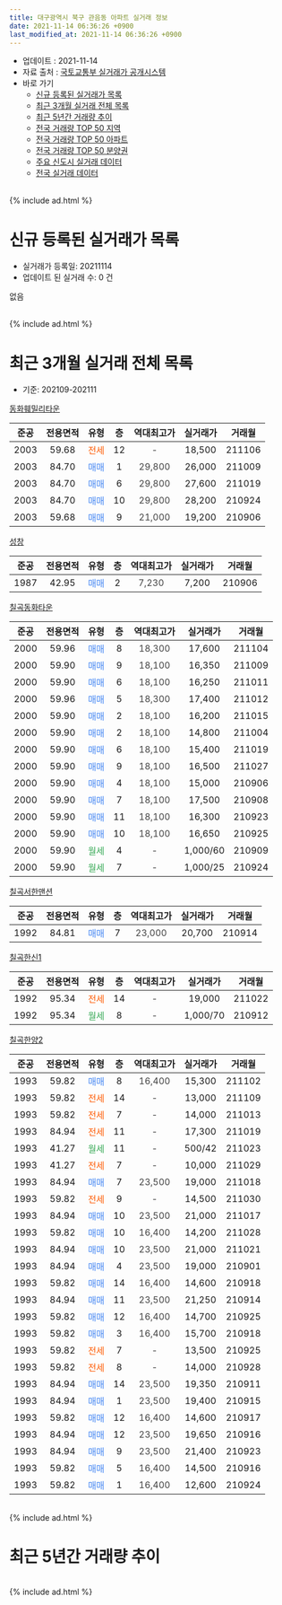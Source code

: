 ```yaml
---
title: 대구광역시 북구 관음동 아파트 실거래 정보
date: 2021-11-14 06:36:26 +0900
last_modified_at: 2021-11-14 06:36:26 +0900
---
```


* 업데이트 : 2021-11-14
* 자료 출처 : [국토교통부 실거래가 공개시스템](http://rt.molit.go.kr)
* 바로 가기
    * [신규 등록된 실거래가 목록](#신규-등록된-실거래가-목록)
    * [최근 3개월 실거래 전체 목록](#최근-3개월-실거래-전체-목록)
    * [최근 5년간 거래량 추이](#최근-5년간-거래량-추이)
    * [전국 거래량 TOP 50 지역](https://inasie.github.io/apt-trade-info/최근-3개월-전국에서-가장-거래가-많이-발생한-지역)
    * [전국 거래량 TOP 50 아파트](https://inasie.github.io/apt-trade-info/최근-3개월-전국에서-가장-거래가-많이-발생한-아파트)
    * [전국 거래량 TOP 50 분양권](https://inasie.github.io/apt-trade-info/최근-3개월-전국에서-가장-거래가-많이-발생한-분양권)
    * [주요 신도시 실거래 데이터](https://inasie.github.io/apt-trade-info/주요-신도시)
    * [전국 실거래 데이터](https://inasie.github.io/apt-trade-info/전국)
<br>
{% include ad.html %}
<br>

# 신규 등록된 실거래가 목록
* 실거래가 등록일: 20211114
* 업데이트 된 실거래 수: 0 건

없음

<br>
{% include ad.html %}
<br>

# 최근 3개월 실거래 전체 목록
* 기준: 202109-202111


[동화훼밀리타운](https://search.naver.com/search.naver?query=%EB%8C%80%EA%B5%AC%EA%B4%91%EC%97%AD%EC%8B%9C+%EB%B6%81%EA%B5%AC+%EA%B4%80%EC%9D%8C%EB%8F%99+%EB%8F%99%ED%99%94%ED%9B%BC%EB%B0%80%EB%A6%AC%ED%83%80%EC%9A%B4)

|준공|전용면적|유형|층|역대최고가|실거래가|거래월|
|:---:|:---:|:---:|:---:|:---:|:---:|:---:|
|2003|59.68|<span style="color:#ff5a00">전세</span>|12|<span style="color:#444444">-</span>|18,500|211106|
|2003|84.70|<span style="color:#4285f3">매매</span>|1|<span style="color:#444444">29,800</span>|26,000|211009|
|2003|84.70|<span style="color:#4285f3">매매</span>|6|<span style="color:#444444">29,800</span>|27,600|211019|
|2003|84.70|<span style="color:#4285f3">매매</span>|10|<span style="color:#444444">29,800</span>|28,200|210924|
|2003|59.68|<span style="color:#4285f3">매매</span>|9|<span style="color:#444444">21,000</span>|19,200|210906|

[성창](https://search.naver.com/search.naver?query=%EB%8C%80%EA%B5%AC%EA%B4%91%EC%97%AD%EC%8B%9C+%EB%B6%81%EA%B5%AC+%EA%B4%80%EC%9D%8C%EB%8F%99+%EC%84%B1%EC%B0%BD)

|준공|전용면적|유형|층|역대최고가|실거래가|거래월|
|:---:|:---:|:---:|:---:|:---:|:---:|:---:|
|1987|42.95|<span style="color:#4285f3">매매</span>|2|<span style="color:#444444">7,230</span>|7,200|210906|

[칠곡동화타운](https://search.naver.com/search.naver?query=%EB%8C%80%EA%B5%AC%EA%B4%91%EC%97%AD%EC%8B%9C+%EB%B6%81%EA%B5%AC+%EA%B4%80%EC%9D%8C%EB%8F%99+%EC%B9%A0%EA%B3%A1%EB%8F%99%ED%99%94%ED%83%80%EC%9A%B4)

|준공|전용면적|유형|층|역대최고가|실거래가|거래월|
|:---:|:---:|:---:|:---:|:---:|:---:|:---:|
|2000|59.96|<span style="color:#4285f3">매매</span>|8|<span style="color:#444444">18,300</span>|17,600|211104|
|2000|59.90|<span style="color:#4285f3">매매</span>|9|<span style="color:#444444">18,100</span>|16,350|211009|
|2000|59.90|<span style="color:#4285f3">매매</span>|6|<span style="color:#444444">18,100</span>|16,250|211011|
|2000|59.96|<span style="color:#4285f3">매매</span>|5|<span style="color:#444444">18,300</span>|17,400|211012|
|2000|59.90|<span style="color:#4285f3">매매</span>|2|<span style="color:#444444">18,100</span>|16,200|211015|
|2000|59.90|<span style="color:#4285f3">매매</span>|2|<span style="color:#444444">18,100</span>|14,800|211004|
|2000|59.90|<span style="color:#4285f3">매매</span>|6|<span style="color:#444444">18,100</span>|15,400|211019|
|2000|59.90|<span style="color:#4285f3">매매</span>|9|<span style="color:#444444">18,100</span>|16,500|211027|
|2000|59.90|<span style="color:#4285f3">매매</span>|4|<span style="color:#444444">18,100</span>|15,000|210906|
|2000|59.90|<span style="color:#4285f3">매매</span>|7|<span style="color:#444444">18,100</span>|17,500|210908|
|2000|59.90|<span style="color:#4285f3">매매</span>|11|<span style="color:#444444">18,100</span>|16,300|210923|
|2000|59.90|<span style="color:#4285f3">매매</span>|10|<span style="color:#444444">18,100</span>|16,650|210925|
|2000|59.90|<span style="color:#34a853">월세</span>|4|<span style="color:#444444">-</span>|1,000/60|210909|
|2000|59.90|<span style="color:#34a853">월세</span>|7|<span style="color:#444444">-</span>|1,000/25|210924|

[칠곡서한맨션](https://search.naver.com/search.naver?query=%EB%8C%80%EA%B5%AC%EA%B4%91%EC%97%AD%EC%8B%9C+%EB%B6%81%EA%B5%AC+%EA%B4%80%EC%9D%8C%EB%8F%99+%EC%B9%A0%EA%B3%A1%EC%84%9C%ED%95%9C%EB%A7%A8%EC%85%98)

|준공|전용면적|유형|층|역대최고가|실거래가|거래월|
|:---:|:---:|:---:|:---:|:---:|:---:|:---:|
|1992|84.81|<span style="color:#4285f3">매매</span>|7|<span style="color:#444444">23,000</span>|20,700|210914|

[칠곡한신1](https://search.naver.com/search.naver?query=%EB%8C%80%EA%B5%AC%EA%B4%91%EC%97%AD%EC%8B%9C+%EB%B6%81%EA%B5%AC+%EA%B4%80%EC%9D%8C%EB%8F%99+%EC%B9%A0%EA%B3%A1%ED%95%9C%EC%8B%A01)

|준공|전용면적|유형|층|역대최고가|실거래가|거래월|
|:---:|:---:|:---:|:---:|:---:|:---:|:---:|
|1992|95.34|<span style="color:#ff5a00">전세</span>|14|<span style="color:#444444">-</span>|19,000|211022|
|1992|95.34|<span style="color:#34a853">월세</span>|8|<span style="color:#444444">-</span>|1,000/70|210912|

[칠곡한양2](https://search.naver.com/search.naver?query=%EB%8C%80%EA%B5%AC%EA%B4%91%EC%97%AD%EC%8B%9C+%EB%B6%81%EA%B5%AC+%EA%B4%80%EC%9D%8C%EB%8F%99+%EC%B9%A0%EA%B3%A1%ED%95%9C%EC%96%912)

|준공|전용면적|유형|층|역대최고가|실거래가|거래월|
|:---:|:---:|:---:|:---:|:---:|:---:|:---:|
|1993|59.82|<span style="color:#4285f3">매매</span>|8|<span style="color:#444444">16,400</span>|15,300|211102|
|1993|59.82|<span style="color:#ff5a00">전세</span>|14|<span style="color:#444444">-</span>|13,000|211109|
|1993|59.82|<span style="color:#ff5a00">전세</span>|7|<span style="color:#444444">-</span>|14,000|211013|
|1993|84.94|<span style="color:#ff5a00">전세</span>|11|<span style="color:#444444">-</span>|17,300|211019|
|1993|41.27|<span style="color:#34a853">월세</span>|11|<span style="color:#444444">-</span>|500/42|211023|
|1993|41.27|<span style="color:#ff5a00">전세</span>|7|<span style="color:#444444">-</span>|10,000|211029|
|1993|84.94|<span style="color:#4285f3">매매</span>|7|<span style="color:#444444">23,500</span>|19,000|211018|
|1993|59.82|<span style="color:#ff5a00">전세</span>|9|<span style="color:#444444">-</span>|14,500|211030|
|1993|84.94|<span style="color:#4285f3">매매</span>|10|<span style="color:#444444">23,500</span>|21,000|211017|
|1993|59.82|<span style="color:#4285f3">매매</span>|10|<span style="color:#444444">16,400</span>|14,200|211028|
|1993|84.94|<span style="color:#4285f3">매매</span>|10|<span style="color:#444444">23,500</span>|21,000|211021|
|1993|84.94|<span style="color:#4285f3">매매</span>|4|<span style="color:#444444">23,500</span>|19,000|210901|
|1993|59.82|<span style="color:#4285f3">매매</span>|14|<span style="color:#444444">16,400</span>|14,600|210918|
|1993|84.94|<span style="color:#4285f3">매매</span>|11|<span style="color:#444444">23,500</span>|21,250|210914|
|1993|59.82|<span style="color:#4285f3">매매</span>|12|<span style="color:#444444">16,400</span>|14,700|210925|
|1993|59.82|<span style="color:#4285f3">매매</span>|3|<span style="color:#444444">16,400</span>|15,700|210918|
|1993|59.82|<span style="color:#ff5a00">전세</span>|7|<span style="color:#444444">-</span>|13,500|210925|
|1993|59.82|<span style="color:#ff5a00">전세</span>|8|<span style="color:#444444">-</span>|14,000|210928|
|1993|84.94|<span style="color:#4285f3">매매</span>|14|<span style="color:#444444">23,500</span>|19,350|210911|
|1993|84.94|<span style="color:#4285f3">매매</span>|1|<span style="color:#444444">23,500</span>|19,400|210915|
|1993|59.82|<span style="color:#4285f3">매매</span>|12|<span style="color:#444444">16,400</span>|14,600|210917|
|1993|84.94|<span style="color:#4285f3">매매</span>|12|<span style="color:#444444">23,500</span>|19,650|210916|
|1993|84.94|<span style="color:#4285f3">매매</span>|9|<span style="color:#444444">23,500</span>|21,400|210923|
|1993|59.82|<span style="color:#4285f3">매매</span>|5|<span style="color:#444444">16,400</span>|14,500|210916|
|1993|59.82|<span style="color:#4285f3">매매</span>|1|<span style="color:#444444">16,400</span>|12,600|210924|


<br>
{% include ad.html %}
<br>

# 최근 5년간 거래량 추이


<div style="width:100%;">
    <canvas id="deal_progress" height="200"></canvas>
</div>

<script>
new Chart(document.getElementById("deal_progress"), {
    type: 'line',
    data: {
        labels: ['201611','201612','201701','201702','201703','201704','201705','201706','201707','201708','201709','201710','201711','201712','201801','201802','201803','201804','201805','201806','201807','201808','201809','201810','201811','201812','201901','201902','201903','201904','201905','201906','201907','201908','201909','201910','201911','201912','202001','202002','202003','202004','202005','202006','202007','202008','202009','202010','202011','202012','202101','202102','202103','202104','202105','202106','202107','202108','202109','202110','202111'],
        datasets: [{
            label: '매매',
            pointRadius: 1,
            data: [8, 14, 17, 12, 11, 13, 7, 21, 10, 12, 6, 8, 9, 6, 17, 10, 23, 9, 10, 12, 9, 18, 6, 11, 11, 9, 6, 20, 12, 15, 15, 5, 15, 15, 13, 16, 42, 21, 11, 17, 8, 12, 13, 17, 22, 9, 16, 19, 32, 15, 18, 14, 18, 24, 43, 47, 23, 39, 20, 13, 2],
            borderColor: "rgba(255, 201, 14, 1)",
            backgroundColor: "rgba(255, 201, 14, 0.5)",
            fill: false,
            lineTension: 0
        },{
            label: '전월세',
            pointRadius: 1,
            data: [4, 7, 8, 4, 10, 4, 4, 6, 10, 4, 9, 3, 4, 5, 3, 6, 8, 12, 3, 3, 4, 5, 5, 8, 5, 2, 4, 6, 8, 5, 11, 3, 5, 4, 3, 9, 6, 8, 10, 5, 7, 5, 6, 3, 6, 5, 5, 5, 2, 2, 5, 5, 4, 4, 15, 11, 4, 3, 5, 6, 2],
            borderColor: "rgba(0, 141, 185, 1)",
            backgroundColor: "rgba(0, 141, 185, 0.5)",
            fill: false,
            lineTension: 0
        }
        ]
    },
    options: {
        responsive: true,
        title: {
            display: false
        },
        tooltips: {
            mode: 'index',
            intersect: false
        },
        hover: {
            mode: 'nearest',
            intersect: true
        },
        scales: {
            xAxes: [{
                display: true,
                scaleLabel: {
                    display: true,
                    labelString: '년/월'
                }
            }],
            yAxes: [{
                display: true,
                ticks: {
                    suggestedMin: 0,
                },
                scaleLabel: {
                    display: true,
                    labelString: '실거래 수'
                }
            }]
        }
    }
});

</script>


<br>
{% include ad.html %}
<br>

